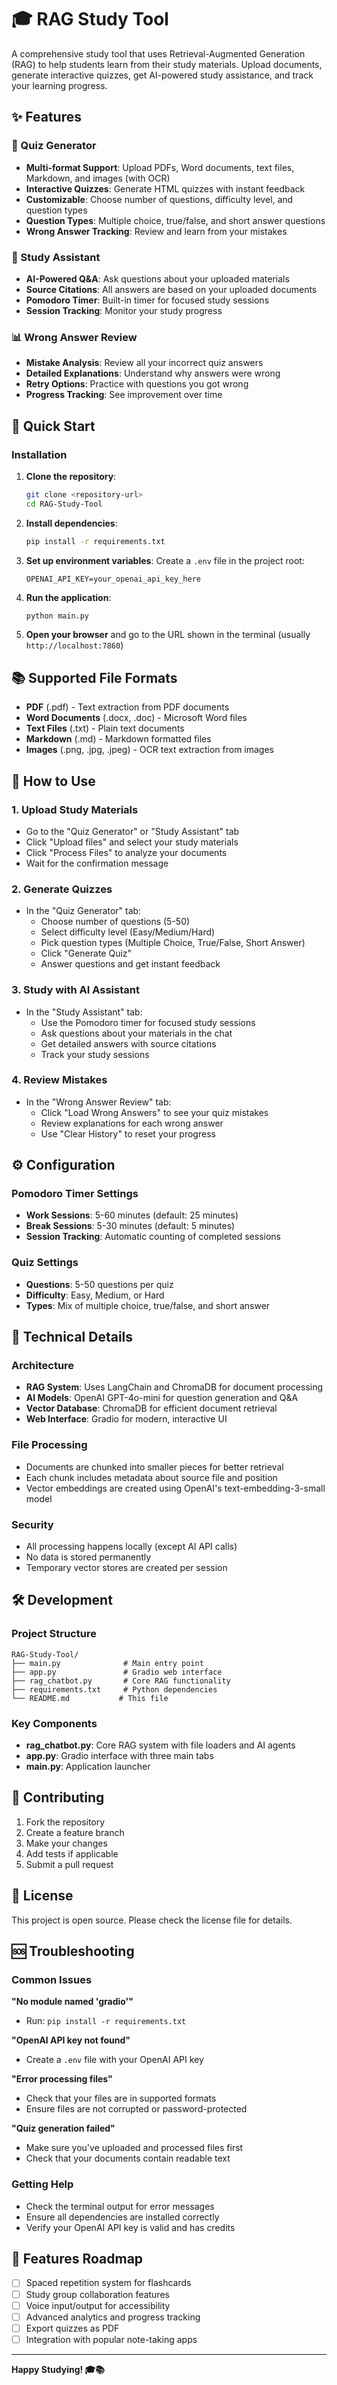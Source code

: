 # 🎓 RAG Study Tool

A comprehensive study tool that uses Retrieval-Augmented Generation (RAG) to help students learn from their study materials. Upload documents, generate interactive quizzes, get AI-powered study assistance, and track your learning progress.

## ✨ Features

### 📝 Quiz Generator
- **Multi-format Support**: Upload PDFs, Word documents, text files, Markdown, and images (with OCR)
- **Interactive Quizzes**: Generate HTML quizzes with instant feedback
- **Customizable**: Choose number of questions, difficulty level, and question types
- **Question Types**: Multiple choice, true/false, and short answer questions
- **Wrong Answer Tracking**: Review and learn from your mistakes

### 💬 Study Assistant
- **AI-Powered Q&A**: Ask questions about your uploaded materials
- **Source Citations**: All answers are based on your uploaded documents
- **Pomodoro Timer**: Built-in timer for focused study sessions
- **Session Tracking**: Monitor your study progress

### 📊 Wrong Answer Review
- **Mistake Analysis**: Review all your incorrect quiz answers
- **Detailed Explanations**: Understand why answers were wrong
- **Retry Options**: Practice with questions you got wrong
- **Progress Tracking**: See improvement over time

## 🚀 Quick Start

### Installation

1. **Clone the repository**:
   ```bash
   git clone <repository-url>
   cd RAG-Study-Tool
   ```

2. **Install dependencies**:
   ```bash
   pip install -r requirements.txt
   ```

3. **Set up environment variables**:
   Create a `.env` file in the project root:
   ```env
   OPENAI_API_KEY=your_openai_api_key_here
   ```

4. **Run the application**:
   ```bash
   python main.py
   ```

5. **Open your browser** and go to the URL shown in the terminal (usually `http://localhost:7860`)

## 📚 Supported File Formats

- **PDF** (.pdf) - Text extraction from PDF documents
- **Word Documents** (.docx, .doc) - Microsoft Word files
- **Text Files** (.txt) - Plain text documents
- **Markdown** (.md) - Markdown formatted files
- **Images** (.png, .jpg, .jpeg) - OCR text extraction from images

## 🎯 How to Use

### 1. Upload Study Materials
- Go to the "Quiz Generator" or "Study Assistant" tab
- Click "Upload files" and select your study materials
- Click "Process Files" to analyze your documents
- Wait for the confirmation message

### 2. Generate Quizzes
- In the "Quiz Generator" tab:
  - Choose number of questions (5-50)
  - Select difficulty level (Easy/Medium/Hard)
  - Pick question types (Multiple Choice, True/False, Short Answer)
  - Click "Generate Quiz"
  - Answer questions and get instant feedback

### 3. Study with AI Assistant
- In the "Study Assistant" tab:
  - Use the Pomodoro timer for focused study sessions
  - Ask questions about your materials in the chat
  - Get detailed answers with source citations
  - Track your study sessions

### 4. Review Mistakes
- In the "Wrong Answer Review" tab:
  - Click "Load Wrong Answers" to see your quiz mistakes
  - Review explanations for each wrong answer
  - Use "Clear History" to reset your progress

## ⚙️ Configuration

### Pomodoro Timer Settings
- **Work Sessions**: 5-60 minutes (default: 25 minutes)
- **Break Sessions**: 5-30 minutes (default: 5 minutes)
- **Session Tracking**: Automatic counting of completed sessions

### Quiz Settings
- **Questions**: 5-50 questions per quiz
- **Difficulty**: Easy, Medium, or Hard
- **Types**: Mix of multiple choice, true/false, and short answer

## 🔧 Technical Details

### Architecture
- **RAG System**: Uses LangChain and ChromaDB for document processing
- **AI Models**: OpenAI GPT-4o-mini for question generation and Q&A
- **Vector Database**: ChromaDB for efficient document retrieval
- **Web Interface**: Gradio for modern, interactive UI

### File Processing
- Documents are chunked into smaller pieces for better retrieval
- Each chunk includes metadata about source file and position
- Vector embeddings are created using OpenAI's text-embedding-3-small model

### Security
- All processing happens locally (except AI API calls)
- No data is stored permanently
- Temporary vector stores are created per session

## 🛠️ Development

### Project Structure
```
RAG-Study-Tool/
├── main.py              # Main entry point
├── app.py               # Gradio web interface
├── rag_chatbot.py       # Core RAG functionality
├── requirements.txt     # Python dependencies
└── README.md           # This file
```

### Key Components
- **rag_chatbot.py**: Core RAG system with file loaders and AI agents
- **app.py**: Gradio interface with three main tabs
- **main.py**: Application launcher

## 🤝 Contributing

1. Fork the repository
2. Create a feature branch
3. Make your changes
4. Add tests if applicable
5. Submit a pull request

## 📄 License

This project is open source. Please check the license file for details.

## 🆘 Troubleshooting

### Common Issues

**"No module named 'gradio'"**
- Run: `pip install -r requirements.txt`

**"OpenAI API key not found"**
- Create a `.env` file with your OpenAI API key

**"Error processing files"**
- Check that your files are in supported formats
- Ensure files are not corrupted or password-protected

**"Quiz generation failed"**
- Make sure you've uploaded and processed files first
- Check that your documents contain readable text

### Getting Help
- Check the terminal output for error messages
- Ensure all dependencies are installed correctly
- Verify your OpenAI API key is valid and has credits

## 🎉 Features Roadmap

- [ ] Spaced repetition system for flashcards
- [ ] Study group collaboration features
- [ ] Voice input/output for accessibility
- [ ] Advanced analytics and progress tracking
- [ ] Export quizzes as PDF
- [ ] Integration with popular note-taking apps

---

**Happy Studying! 🎓📚**